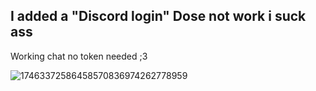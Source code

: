 ## I added a "Discord login" Dose not work i suck ass

Working chat no token needed ;3

![17463372586458570836974262778959](https://github.com/user-attachments/assets/7551eb2d-7646-40e1-be8e-159d252c7f95)

